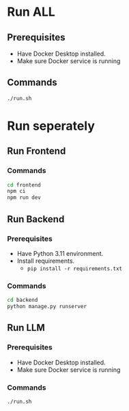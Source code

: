 # Run ALL

## Prerequisites

- Have Docker Desktop installed.
- Make sure Docker service is running

## Commands

```bash
./run.sh
```

# Run seperately

## Run Frontend

### Commands

```bash
cd frontend
npm ci
npm run dev
```

## Run Backend

### Prerequisites

- Have Python 3.11 environment.
- Install requirements.
  - `pip install -r requirements.txt`

### Commands

```bash
cd backend
python manage.py runserver
```

## Run LLM

### Prerequisites

- Have Docker Desktop installed.
- Make sure Docker service is running

### Commands

```bash
./run.sh
```
